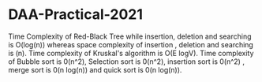 # DAA-Practical-2021
Time Complexity of Red-Black Tree while insertion, deletion and searching is O(log(n)) whereas space complexity of insertion , deletion and searching is (n).
Time complexity of Kruskal's algorithm is O(E logV).
Time complexity of Bubble sort is 0(n^2), Selection sort is 0(n^2), insertion sort is 0(n^2) , merge sort is 0(n log(n)) and quick sort is 0(n log(n)).
